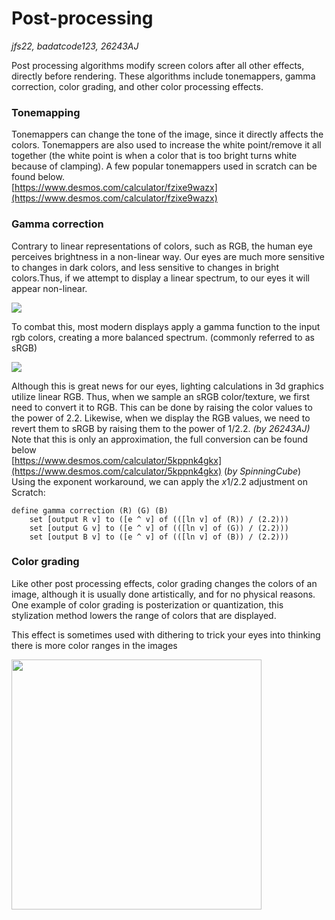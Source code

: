 # Post-processing
*jfs22, badatcode123, 26243AJ*

Post processing algorithms modify screen colors after all other effects, directly before rendering. These algorithms include tonemappers, gamma correction, color grading, and other color processing effects.

### Tonemapping

Tonemappers can change the tone of the image, since it directly affects the colors. Tonemappers are also used to increase the white point/remove it all together (the white point is when a color that is too bright turns white because of clamping). A few popular tonemappers used in scratch can be found below.  
[https://www.desmos.com/calculator/fzixe9wazx](https://www.desmos.com/calculator/fzixe9wazx)

### Gamma correction

Contrary to linear representations of colors, such as RGB, the human eye perceives brightness in a non-linear way. Our eyes are much more sensitive to changes in dark colors, and less sensitive to changes in bright colors.Thus, if we attempt to display a linear spectrum, to our eyes it will appear non-linear.   

<img src="../images/image77.png">

To combat this, most modern displays apply a gamma function to the input rgb colors, creating a more balanced spectrum. (commonly referred to as sRGB)  

<img src="../images/image61.png">

Although this is great news for our eyes, lighting calculations in 3d graphics utilize linear RGB. Thus, when we sample an sRGB color/texture, we first need to convert it to RGB. This can be done by raising the color values to the power of 2.2. Likewise, when we display the RGB values, we need to revert them to sRGB by raising them to the power of 1/2.2. *(by 26243AJ)*  
Note that this is only an approximation, the full conversion can be found below  
[https://www.desmos.com/calculator/5kppnk4gkx](https://www.desmos.com/calculator/5kppnk4gkx) (*by SpinningCube*)  
Using the exponent workaround, we can apply the *x*1/2.2 adjustment on Scratch:

```blocks
define gamma correction (R) (G) (B)
    set [output R v] to ([e ^ v] of (([ln v] of (R)) / (2.2)))
    set [output G v] to ([e ^ v] of (([ln v] of (G)) / (2.2)))
    set [output B v] to ([e ^ v] of (([ln v] of (B)) / (2.2)))
```

### Color grading

Like other post processing effects, color grading changes the colors of an image, although it is usually done artistically, and for no physical reasons. One example of color grading is posterization or quantization, this stylization method lowers the range of colors that are displayed. 

This effect is sometimes used with dithering to trick your eyes into thinking there is more color ranges in the images   

<img src="../images/image62.png" width="400">
